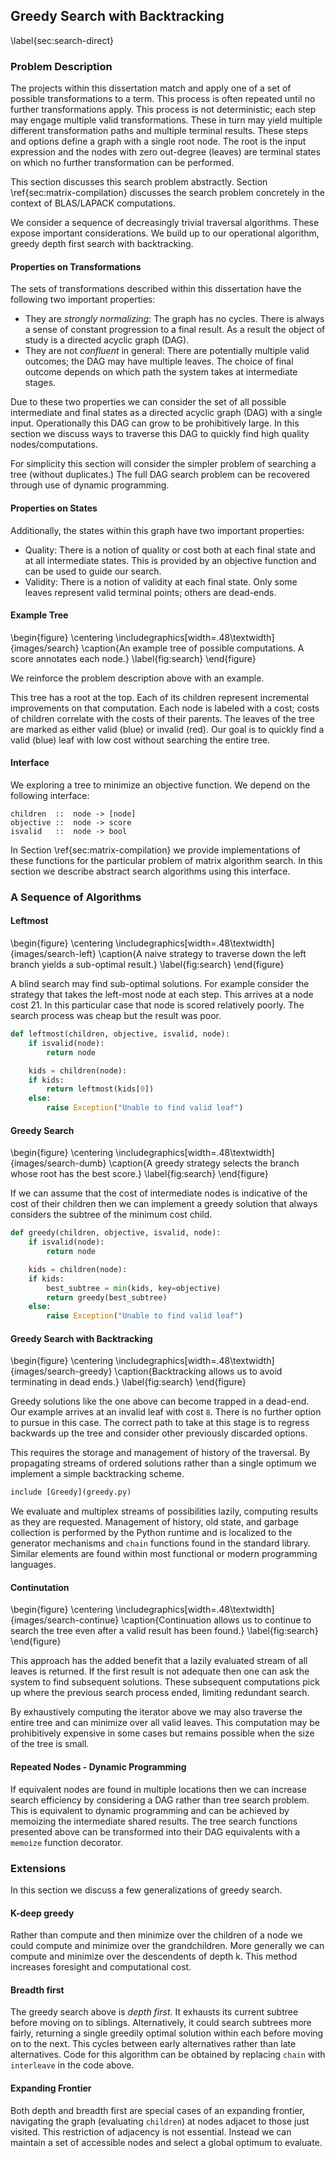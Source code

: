 
Greedy Search with Backtracking
-------------------------------

\label{sec:search-direct}

### Problem Description

The projects within this dissertation match and apply one of a set of possible transformations to a term.  This process is often repeated until no further transformations apply.  This process is not deterministic; each step may engage multiple valid transformations.  These in turn may yield multiple different transformation paths and multiple terminal results.  These steps and options define a graph with a single root node.  The root is the input expression and the nodes with zero out-degree (leaves) are terminal states on which no further transformation can be performed.

This section discusses this search problem abstractly.  Section \ref{sec:matrix-compilation} discusses the search problem concretely in the context of BLAS/LAPACK computations.

We consider a sequence of decreasingly trivial traversal algorithms.  These expose important considerations.  We build up to our operational algorithm, greedy depth first search with backtracking.

#### Properties on Transformations

The sets of transformations described within this dissertation have the following two important properties:

*   They are *strongly normalizing*:  The graph has no cycles.  There is always a sense of constant progression to a final result.  As a result the object of study is a directed acyclic graph (DAG).
*   They are not *confluent* in general:  There are potentially multiple valid outcomes; the DAG may have multiple leaves.  The choice of final outcome depends on which path the system takes at intermediate stages.

Due to these two properties we can consider the set of all possible intermediate and final states as a directed acyclic graph (DAG) with a single input.  Operationally this DAG can grow to be prohibitively large.  In this section we discuss ways to traverse this DAG to quickly find high quality nodes/computations.

For simplicity this section will consider the simpler problem of searching a tree (without duplicates.)  The full DAG search problem can be recovered through use of dynamic programming.

#### Properties on States 

Additionally, the states within this graph have two important properties:

*   Quality:  There is a notion of quality or cost both at each final state and at all intermediate states.  This is provided by an objective function and can be used to guide our search.
*   Validity:  There is a notion of validity at each final state.  Only some leaves represent valid terminal points; others are dead-ends.

#### Example Tree

\begin{figure}
\centering
\includegraphics[width=.48\textwidth]{images/search}
\caption{An example tree of possible computations.  A score annotates each node.}
\label{fig:search}
\end{figure}

We reinforce the problem description above with an example.

This tree has a root at the top.  Each of its children represent incremental improvements on that computation.  Each node is labeled with a cost; costs of children correlate with the costs of their parents.  The leaves of the tree are marked as either valid (blue) or invalid (red).  Our goal is to quickly find a valid (blue) leaf with low cost without searching the entire tree.


#### Interface

We exploring a tree to minimize an objective function.  We depend on the following interface:

    children  ::  node -> [node]
    objective ::  node -> score
    isvalid   ::  node -> bool

In Section \ref{sec:matrix-compilation} we provide implementations of these functions for the particular problem of matrix algorithm search.  In this section we describe abstract search algorithms using this interface.

### A Sequence of Algorithms

#### Leftmost

\begin{figure}
\centering
\includegraphics[width=.48\textwidth]{images/search-left}
\caption{A naive strategy to traverse down the left branch yields a sub-optimal result.}
\label{fig:search}
\end{figure}

A blind search may find sub-optimal solutions.  For example consider the strategy that takes the left-most node at each step.  This arrives at a node cost 21.  In this particular case that node is scored relatively poorly.  The search process was cheap but the result was poor. 

~~~~~~~~~Python
def leftmost(children, objective, isvalid, node):
    if isvalid(node):
        return node 

    kids = children(node):
    if kids:
        return leftmost(kids[0])
    else:
        raise Exception("Unable to find valid leaf")
~~~~~~~~~


#### Greedy Search

\begin{figure}
\centering
\includegraphics[width=.48\textwidth]{images/search-dumb}
\caption{A greedy strategy selects the branch whose root has the best score.}
\label{fig:search}
\end{figure}

If we can assume that the cost of intermediate nodes is indicative of the cost of their children then we can implement a greedy solution that always considers the subtree of the minimum cost child.

~~~~~~~~~Python
def greedy(children, objective, isvalid, node):
    if isvalid(node):
        return node

    kids = children(node):
    if kids:
        best_subtree = min(kids, key=objective)
        return greedy(best_subtree)
    else:
        raise Exception("Unable to find valid leaf")
~~~~~~~~~

        
#### Greedy Search with Backtracking

\begin{figure}
\centering
\includegraphics[width=.48\textwidth]{images/search-greedy}
\caption{Backtracking allows us to avoid terminating in dead ends.}
\label{fig:search}
\end{figure}

Greedy solutions like the one above can become trapped in a dead-end.  Our example arrives at an invalid leaf with cost `8`.  There is no further option to pursue in this case.  The correct path to take at this stage is to regress backwards up the tree and consider other previously discarded options.

This requires the storage and management of history of the traversal.  By propagating streams of ordered solutions rather than a single optimum we implement a simple backtracking scheme.

~~~~~~~~~Python
include [Greedy](greedy.py)
~~~~~~~~~

We evaluate and multiplex streams of possibilities lazily, computing results as they are requested.  Management of history, old state, and garbage collection is performed by the Python runtime and is localized to the generator mechanisms and `chain` functions found in the standard library.  Similar elements are found within most functional or modern programming languages.


#### Continutation
 
\begin{figure}
\centering
\includegraphics[width=.48\textwidth]{images/search-continue}
\caption{Continuation allows us to continue to search the tree even after a valid result has been found.}
\label{fig:search}
\end{figure}

This approach has the added benefit that a lazily evaluated stream of all leaves is returned.  If the first result is not adequate then one can ask the system to find subsequent solutions.  These subsequent computations pick up where the previous search process ended, limiting redundant search.

By exhaustively computing the iterator above we may also traverse the entire tree and can minimize over all valid leaves.  This computation may be prohibitively expensive in some cases but remains possible when the size of the tree is small.


#### Repeated Nodes - Dynamic Programming

If equivalent nodes are found in multiple locations then we can increase search efficiency by considering a DAG rather than tree search problem.  This is equivalent to dynamic programming and can be achieved by memoizing the intermediate shared results.  The tree search functions presented above can be transformed into their DAG equivalents with a `memoize` function decorator.


### Extensions

In this section we discuss a few generalizations of greedy search.

#### K-deep greedy 

Rather than compute and then minimize over the children of a node we could compute and minimize over the grandchildren.  More generally we can compute and minimize over the descendents of depth k.  This method increases foresight and computational cost.

#### Breadth first 

The greedy search above is *depth first*.  It exhausts its current subtree before moving on to siblings.  Alternatively, it could search subtrees more fairly, returning a single greedily optimal solution within each before moving on to the next.  This cycles between early alternatives rather than late alternatives.  Code for this algorithm can be obtained by replacing `chain` with `interleave` in the code above.

#### Expanding Frontier

Both depth and breadth first are special cases of an expanding frontier, navigating the graph (evaluating `children`) at nodes adjacet to those just visited.  This restriction of adjacency is not essential.  Instead we can maintain a set of accessible nodes and select a global optimum to evaluate.
